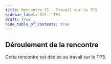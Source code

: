 ```yaml
---
title: Rencontre 25 - Travail sur le TP3
sidebar_label: R25 - TP3
draft: true
hide_table_of_contents: true
---
```


## Déroulement de la rencontre

Cette rencontre est dédiée au travail sur le TP3. 


